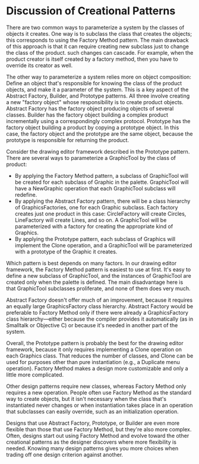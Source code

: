 # Discussion of Creational Patterns
There are two common ways to parameterize a system by the classes of objects it creates. One way is to subclass the class that creates the objects; this corresponds to using the Factory Method pattern. The main drawback of this approach is that it can require creating new subclass just to change the class of the product. such changes can cascade. For example, when the product creator is itself created by a factory method, then you have to override its creator as well.

The other way to parameterize a system relies more on object composition: Define an object that's responsible for knowing the class of the product objects, and make it a parameter of the system. This is a key aspect of the Abstract Factory, Builder, and Prototype patterns. All three involve creating a new "factory object" whose responsibility is to create product objects. Abstract Factory has the factory object producing objects of several classes. Builder has the factory object building a complex product incrementally using a correspondingly complex protocol. Prototype has the factory object building a product by copying a prototype object. In this case, the factory object and the prototype are the same object, because the prototype is responsible for returning the product.

Consider the drawing editor framework described in the Prototype pattern. There are several ways to parameterize a GraphicTool by the class of product:
- By applying the Factory Method pattern, a subclass of GraphicTool will be created for each subclass of Graphic in the palette. GraphicTool will have a NewGraphic operation that each GraphicTool subclass will redefine.
- By applying the Abstract Factory pattern, there will be a class hierarchy of GraphicsFactories, one for each Graphic subclass. Each factory creates just one product in this case: CircleFactory will create Circles, LineFactory will create Lines, and so on. A GraphicTool will be parameterized with a factory for creating the appropriate kind of Graphics.
- By applying the Prototype pattern, each subclass of Graphics will implement the Clone operation, and a GraphicTool will be parameterized with a prototype of the Graphic it creates.

Which pattern is best depends on many factors. In our drawing editor framework, the Factory Method pattern is easiest to use at first. It's easy to define a new subclass of GraphicTool, and the instances of GraphicTool are created only when the palette is defined. The main disadvantage here is that GraphicTool subclasses proliferate, and none of them does very much.

Abstract Factory doesn't offer much of an improvement, because it requires an equally large GraphicsFactory class hierarchy. Abstract Factory would be preferable to Factory Method only if there were already a GraphicsFactory class hierarchy—either because the compiler provides it automatically (as in Smalltalk or Objective C) or because it's needed in another part of the system.

Overall, the Prototype pattern is probably the best for the drawing editor framework, because it only requires implementing a Clone operation on each Graphics class. That reduces the number of classes, and Clone can be used for purposes other than pure instantiation (e.g., a Duplicate menu operation). Factory Method makes a design more customizable and only a little more complicated.

Other design patterns require new classes, whereas Factory Method only requires a new operation. People often use Factory Method as the standard way to create objects, but it isn't necessary when the class that's instantiated never changes or when instantiation takes place in an operation that subclasses can easily override, such as an initialization operation.

Designs that use Abstract Factory, Prototype, or Builder are even more flexible than those that use Factory Method, but they're also more complex. Often, designs start out using Factory Method and evolve toward the other creational patterns as the designer discovers where more flexibility is needed. Knowing many design patterns gives you more choices when trading off one design criterion against another.